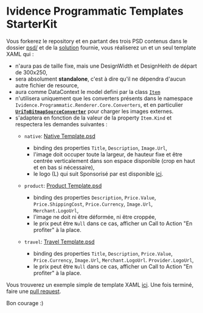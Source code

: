 # Ividence Programmatic Templates StarterKit

Vous forkerez le repository et en partant des trois PSD contenus dans le dossier [psd/](psd/) et de la [solution](src/Ividence.Programmatic.Templates.StarterKit.sln) fournie, vous réaliserez un et un seul template XAML qui :

- n'aura pas de taille fixe, mais une DesignWidth et DesignHeith de départ de 300x250, 
- sera absolument **standalone**, c'est à dire qu'il ne dépendra d'aucun autre fichier de resource,
- aura comme DataContext le model defini par la class [`Item`](src/Ividence.Programmatic.Renderer.Core/Models/Item.cs)
- n'utilisera uniquement que les converters présents dans le namespace `Ividence.Programmatic.Renderer.Core.Converters`, et en particulier **[`UriToBitmapSourceConverter`](src/Ividence.Programmatic.Renderer.Core/Converters/UriToBitmapSourceConverter.cs)** pour charger les images externes.
- s'adaptera en fonction de la valeur de la property `Item.Kind` et respectera les demandes suivantes :
  * `native`: [Native Template.psd](psd/Native%20Template.psd)
    * binding des properties `Title`, `Description`, `Image.Url`,
    * l'image doit occuper toute la largeur, de hauteur fixe et être centrée verticalement dans son espace disponible (crop en haut et en bas si nécessaire),
    * le logo (L) qui suit Sponsorisé par est disponible [ici](http://img.programatik.email/common/ligatus/logo-dark-grey-transparent-round.png).
    
  * `product`: [Product Template.psd](psd/Product%20Template.psd)
    * binding des properties `Description`, `Price.Value`, `Price.ShippingCost`, `Price.Currency`, `Image.Url`, `Merchant.LogoUrl`,
    * l'image ne doit ni être déformée, ni être croppée,
    * le prix peut être `Null` dans ce cas, afficher un Call to Action "En profiter" à la place.
    
  * `travel`: [Travel Template.psd](psd/Travel%20Template.psd)
    * binding des properties `Title`, `Description`, `Price.Value`, `Price.Currency`, `Image.Url`, `Merchant.LogoUrl`. `Provider.LogoUrl`,
    * le prix peut être `Null` dans ce cas, afficher un Call to Action "En profiter" à la place.
    

Vous trouverez un exemple simple de template XAML [ici](src/Ividence.Programmatic.Renderer.Templates/SampleTemplate.xaml). Une fois terminé, faire une [pull request](https://github.com/ividence/programmatic-templates-starterkit/compare).

Bon courage :)
